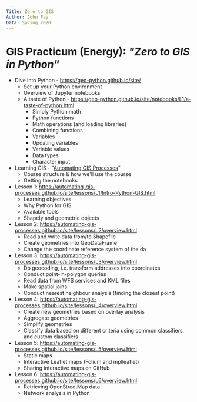 ```yaml
---
Title: Zero to GIS
Author: John Fay
Data: Spring 2020
---
```


# GIS Practicum (Energy): *"Zero to GIS in Python"*

* Dive into Python - https://geo-python.github.io/site/
  * Set up your Python environment
  * Overview of Jupyter notebooks
  * A taste of Python - https://geo-python.github.io/site/notebooks/L1/a-taste-of-python.html
    * Simply Python math
    * Python functions
    * Math operations (and loading libraries)
    * Combining functions
    * Variables
    * Updating variables
    * Variable values
    * Data types
    * Character input
* Learning GIS - "[Automating GIS Processes](https://automating-gis-processes.github.io/site/index.html)"
  * Course structure & how we'll use the course
  * Getting the notebooks
* Lesson 1: https://automating-gis-processes.github.io/site/lessons/L1/Intro-Python-GIS.html
  * Learning objectives
  * Why Python for GIS
  * Available tools
  * Shapely and geometric objects
* Lesson 2: https://automating-gis-processes.github.io/site/lessons/L2/overview.html
  * Read and write data from/to Shapefile
  * Create geometries into GeoDataFrame
  * Change the coordinate reference system of the da
* Lesson 3: https://automating-gis-processes.github.io/site/lessons/L3/overview.html
  * Do geocoding, i.e. transform addresses into coordinates
  * Conduct point-in-polygon queries
  * Read data from WFS services and KML files
  * Make spatial joins
  * Conduct nearest neighbour analysis (finding the closest point)
* Lesson 4: https://automating-gis-processes.github.io/site/lessons/L4/overview.html
  * Create new geometries based on overlay analysis
  * Aggregate geometries
  * Simplify geometries
  * Classify data based on different criteria using common classifiers, and custom classifiers
* Lesson 5: https://automating-gis-processes.github.io/site/lessons/L5/overview.html
  * Static maps
  * Interactive Leaflet maps (Folium and mplleaflet)
  * Sharing interactive maps on GitHub
* Lesson 6: https://automating-gis-processes.github.io/site/lessons/L6/overview.html
  * Retrieving OpenStreetMap data
  * Network analysis in Python

